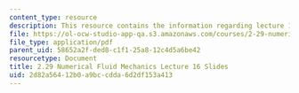 ```yaml
---
content_type: resource
description: This resource contains the information regarding lecture 16 slides.
file: https://ol-ocw-studio-app-qa.s3.amazonaws.com/courses/2-29-numerical-fluid-mechanics-spring-2015/2d82a56412b0a9bccdda6d2df153a413_MIT2_29S15_Lecture16.pdf
file_type: application/pdf
parent_uid: 58652a2f-ded8-c1f1-25a8-12c4d5a6be42
resourcetype: Document
title: 2.29 Numerical Fluid Mechanics Lecture 16 Slides
uid: 2d82a564-12b0-a9bc-cdda-6d2df153a413
---
```

